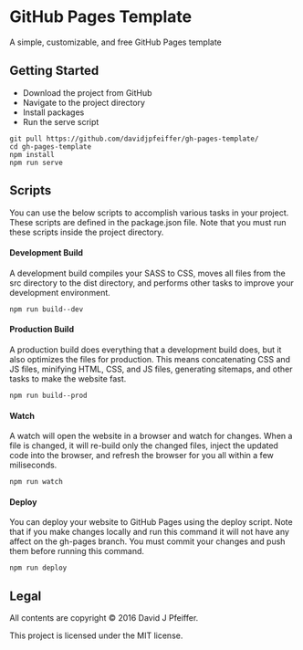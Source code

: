 # GitHub Pages Template

A simple, customizable, and free GitHub Pages template

## Getting Started

- Download the project from GitHub
- Navigate to the project directory
- Install packages
- Run the serve script

```
git pull https://github.com/davidjpfeiffer/gh-pages-template/
cd gh-pages-template
npm install
npm run serve
```

## Scripts

You can use the below scripts to accomplish various tasks in your project. These scripts are defined in the package.json file. Note that you must run these scripts inside the project directory.

#### Development Build

A development build compiles your SASS to CSS, moves all files from the src directory to the dist directory, and performs other tasks to improve your development environment.

```
npm run build--dev
```

#### Production Build

A production build does everything that a development build does, but it also optimizes the files for production. This means concatenating CSS and JS files, minifying HTML, CSS, and JS files, generating sitemaps, and other tasks to make the website fast.

```
npm run build--prod
```

#### Watch

A watch will open the website in a browser and watch for changes. When a file is changed, it will re-build only the changed files, inject the updated code into the browser, and refresh the browser for you all within a few miliseconds.

```
npm run watch
```

#### Deploy

You can deploy your website to GitHub Pages using the deploy script. Note that if you make changes locally and run this command it will not have any affect on the gh-pages branch. You must commit your changes and push them before running this command.

```
npm run deploy
```

## Legal

All contents are copyright © 2016 David J Pfeiffer.

This project is licensed under the MIT license.
